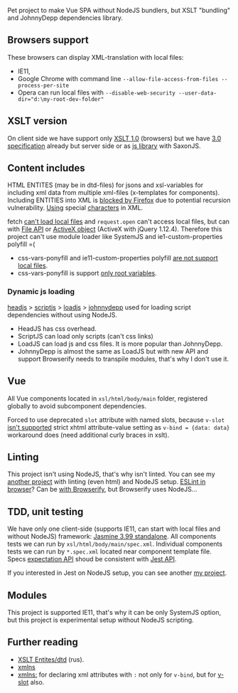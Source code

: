 Pet project to make Vue SPA without NodeJS bundlers, but XSLT "bundling" and JohnnyDepp dependencies library.

## Browsers support
These browsers can display XML-translation with local files:
- IE11,
- Google Chrome with command line `--allow-file-access-from-files --process-per-site`
- Opera can run local files with `--disable-web-security --user-data-dir="d:\my-root-dev-folder"`

## XSLT version
On client side we have support only [XSLT 1.0](https://www.w3.org/TR/1999/REC-xslt-19991116) (browsers)
but we have [3.0 specification](https://www.w3.org/TR/xslt-30/) already but server side
or as [js library](https://stackoverflow.com/questions/6282340/what-browsers-support-xslt-2-0) with SaxonJS.
## Content includes
HTML ENTITES (may be in dtd-files) for jsons and xsl-variables for including xml data from multiple xml-files (x-templates for components).
Including ENTITIES into XML is [blocked by Firefox](https://bugzilla.mozilla.org/show_bug.cgi?id=22942#c116) due to potential recursion vulnerability. [Using](http://www.sagehill.net/docbookxsl/SpecialChars.html) special [characters](https://en.wikipedia.org/wiki/List_of_XML_and_HTML_character_entity_references) in XML.

fetch [can't load local files](https://stackoverflow.com/questions/49971575)
and `request.open` can't access local files, but can with [File API](https://developer.mozilla.org/en-US/docs/Web/API/File_and_Directory_Entries_API) or [ActiveX object](https://stackoverflow.com/questions/2142156/#6888068) (ActiveX with jQuery 1.12.4).
Therefore this project can't use module loader like SystemJS and ie1-custom-properties polyfill =(
- css-vars-ponyfill and ie11-custom-properties polyfill [are not support local files](https://github.com/nuxodin/ie11CustomProperties/issues/90).
- css-vars-ponyfill is support [only root variables](https://github.com/jhildenbiddle/css-vars-ponyfill/issues/127).

### Dynamic js loading
[headjs](https://headjs.github.io/) > [scriptjs](https://github.com/ded/script.js) > [loadjs](https://github.com/muicss/loadjs) > [johnnydepp](https://github.com/muicss/johnnydepp) used for loading script dependencies without using NodeJS.
- HeadJS has css overhead.
- ScriptJS can load only scripts (can't css links)
- LoadJS can load js and css files. It is more popular than JohnnyDepp.
- JohnnyDepp is almost the same as LoadJS but with new API and support
Browserify needs to transpile modules, that's why I don't use it.

## Vue
All Vue components located in `xsl/html/body/main` folder, registered globally to avoid
subcomponent dependencies.

Forced to use deprecated `slot` attribute with named slots, because `v-slot` [isn't supported](https://github.com/vuejs/rfcs/pull/2#issuecomment-521420394)
strict xhtml attribute-value setting as `v-bind = {data: data}` workaround does (need additional curly braces in xslt).

## Linting
This project isn't using NodeJS, that's why isn't linted.
You can see my [another project](https://github.com/viT-1/systemjs-babel-es6-vue) with linting (even html) and NodeJS setup.
[ESLint in browser](https://stackoverflow.com/questions/52702512)? Can be [with Browserify](https://www.npmjs.com/package/eslint-linter-browserify), but Browserify uses NodeJS...

## TDD, unit testing
We have only one client-side (supports IE11, can start with local files and without NodeJS) framework: [Jasmine 3.99 standalone](https://github.com/jasmine/jasmine/releases/#hd-65ccb7e7).
All components tests we can run by `xsl/html/body/main/spec.xml`.
Individual components tests we can run by `*.spec.xml` located near component template file.
Specs [expectation API](https://jasmine.github.io/api/4.5/matchers.html) shoud be consistent with [Jest API](https://jestjs.io/docs/expect).

If you interested in Jest on NodeJS setup, you can see another [my project](https://github.com/viT-1/systemjs-babel-es6-vue).

## Modules
This project is supported IE11, that's why it can be only SystemJS option, but this project
is experimental setup without NodeJS scripting.

## Further reading
- [XSLT Entites/dtd](https://www.artlebedev.ru/technogrette/xslt/entity-1/) (rus).
- [xmlns](https://www.artlebedev.ru/technogrette/xslt/xmlns-1/)
- [xmlns:](https://stackoverflow.com/questions/41875921/#63101503) for declaring xml attributes with `:`
not only for `v-bind`, but for [v-slot](https://stackoverflow.com/questions/73065424/#73065732) also.